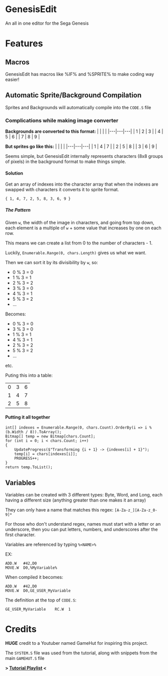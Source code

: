 # GenesisEdit

An all in one editor for the Sega Genesis

# Features

## Macros

GenesisEdit has macros like %IF% and %SPRITE% to make coding way easier!

## Automatic Sprite/Background Compilation

Sprites and Backgrounds will automatically compile into the `CODE.S` file

### Complications while making image converter

**Backgrounds are converted to this format:**
|   |   |   |
|---|---|---|
| 1 | 2 | 3 |
| 4 | 5 | 6 |
| 7 | 8 | 9 |

**But sprites go like this:**
|   |   |   |
|---|---|---|
| 1 | 4 | 7 |
| 2 | 5 | 8 |
| 3 | 6 | 9 |

Seems simple, but GenesisEdit internally represents characters (8x8 groups of pixels) in the background format to make things simple.

#### Solution

Get an array of indexes into the character array that when the indexes are swapped with characters it converts it to sprite format.

`{ 1, 4, 7, 2, 5, 8, 3, 6, 9 }`

##### The Pattern

Given `w`, the width of the image in characters, and going from top down, each element is a multiple of `w` + some value that increases by one on each row.

This means we can create a list from 0 to the number of characters - 1.

Luckily, `Enumerable.Range(0, chars.Length)` gives us what we want.

Then we can sort it by its divisibility by `w`, so:

 - 0 % 3 = 0
 - 1 % 3 = 1
 - 2 % 3 = 2
 - 3 % 3 = 0
 - 4 % 3 = 1
 - 5 % 3 = 2
 - ...

Becomes:
 - 0 % 3 = 0
 - 3 % 3 = 0
 - 1 % 3 = 1
 - 4 % 3 = 1
 - 2 % 3 = 2
 - 5 % 3 = 2
 - ...

etc.

Puting this into a table:

|   |   |   |
|---|---|---|
| 0 | 3 | 6 |
| 1 | 4 | 7 |
| 2 | 5 | 8 |

#### Putting it all together

```
int[] indexes = Enumerable.Range(0, chars.Count).OrderBy(i => i % (b.Width / 8)).ToArray();
Bitmap[] temp = new Bitmap[chars.Count];
for (int i = 0; i < chars.Count; i++)
{
	UpdateProgress($"Transforming {i + 1} -> {indexes[i] + 1}");
	temp[i] = chars[indexes[i]];
	PROGRESS++;
}
return temp.ToList();
```


## Variables

Variables can be created with 3 different types: Byte, Word, and Long, each having a different size (anything greater than one makes it an array)

They can only have a name that matches this regex: `[A-Za-z_][A-Za-z_0-9]*`

For those who don't understand regex, names must start with a letter or an underscore, then you can put letters, numbers, and underscores after the first character.

Variables are referenced by typing `%<NAME>%`

EX:
```
ADD.W   #42,D0
MOVE.W  D0,%MyVariable%
```

When compiled it becomes:
```
ADD.W   #42,D0
MOVE.W  D0,GE_USER_MyVariable
```
The definition at the top of `CODE.S`:
```
GE_USER_MyVariable    RC.W  1
```

# Credits

**HUGE** credit to a Youtuber named GameHut for inspiring this project.

The `SYSTEM.S` file was used from the tutorial, along with snippets from the main `GAMEHUT.S` file

**\> [Tutorial Playlist](https://www.youtube.com/watch?v=rnCPBcSRt7Y&list=PLi29TNPrdbwLmUjiVvLLrRky7cXrlSIYr) \<**
